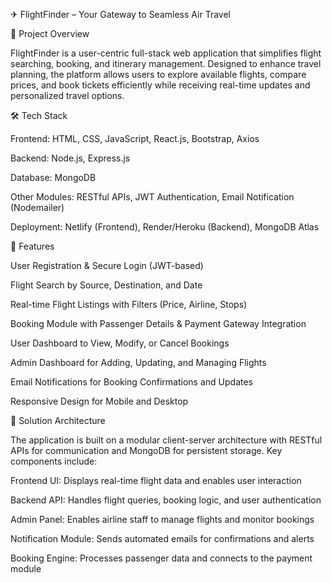 ✈ FlightFinder – Your Gateway to Seamless Air Travel

📌 Project Overview

FlightFinder is a user-centric full-stack web application that simplifies flight searching, booking, and itinerary management. Designed to enhance travel planning, the platform allows users to explore available flights, compare prices, and book tickets efficiently while receiving real-time updates and personalized travel options.


🛠 Tech Stack

Frontend: HTML, CSS, JavaScript, React.js, Bootstrap, Axios

Backend: Node.js, Express.js

Database: MongoDB

Other Modules: RESTful APIs, JWT Authentication, Email Notification (Nodemailer)

Deployment: Netlify (Frontend), Render/Heroku (Backend), MongoDB Atlas



🔧 Features

User Registration & Secure Login (JWT-based)

Flight Search by Source, Destination, and Date

Real-time Flight Listings with Filters (Price, Airline, Stops)

Booking Module with Passenger Details & Payment Gateway Integration

User Dashboard to View, Modify, or Cancel Bookings

Admin Dashboard for Adding, Updating, and Managing Flights

Email Notifications for Booking Confirmations and Updates

Responsive Design for Mobile and Desktop


🧩 Solution Architecture
 
The application is built on a modular client-server architecture with RESTful APIs for communication and MongoDB for persistent storage. Key components include:

Frontend UI: Displays real-time flight data and enables user interaction

Backend API: Handles flight queries, booking logic, and user authentication

Admin Panel: Enables airline staff to manage flights and monitor bookings

Notification Module: Sends automated emails for confirmations and alerts

Booking Engine: Processes passenger data and connects to the payment module

